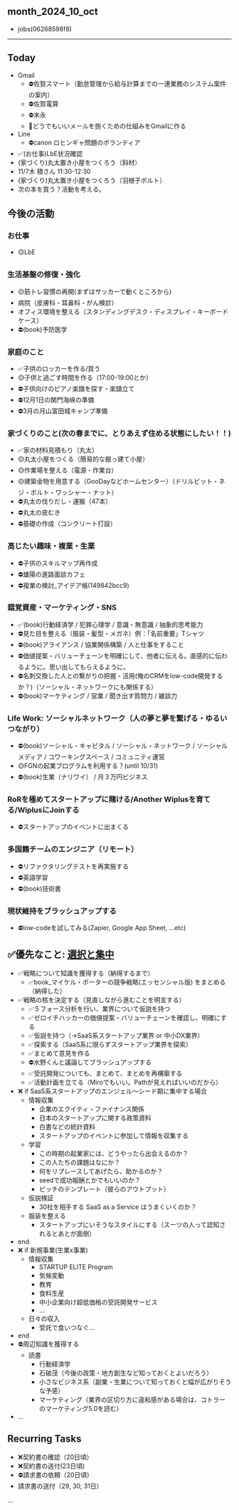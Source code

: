 month_2024_10_oct
---
- jobs(06268598f8)
---

## Today
- Gmail
  - ⛔️佐賀スマート（勤怠管理から給与計算までの一連業務のシステム案件の案内）
  - ⛔️佐賀電算
  - ⛔️末永
  - 📌どうでもいいメールを捌くための仕組みをGmailに作る
- Line
  - ⛔️canon ロヒンギャ問題のボランティア
- ✅(お仕事)LbE状況確認
- (家づくり)丸太置き小屋をつくろう（斜材）
- 11/7木 積さん 11:30-12:30
- (家づくり)丸太置き小屋をつくろう（羽根子ボルト）
- 次の本を買う？活動を考える。

## 今後の活動
### お仕事
- 🟡LbE

### 生活基盤の修復・強化
- 🟡筋トレ習慣の再開(まずはサッカーで動くところから)
- 病院（皮膚科・耳鼻科・がん検診）
- オフィス環境を整える（スタンディングデスク・ディスプレイ・キーボードケース）
- ⛔️(book)予防医学

### 家庭のこと
- ✅子供のロッカーを作る/買う
- 🟡子供と過ごす時間を作る（17:00-19:00とか）
- ⛔️子供向けのピアノ楽譜を探す・楽譜立て
- ⛔️12月1日の関門海峡の準備
- ⛔️3月の月山富田城キャンプ準備

### 家づくりのこと(次の春までに、とりあえず住める状態にしたい！！)
- ✅家の材料見積もり（丸太）
- 🟡丸太小屋をつくる（簡易的な掘っ建て小屋）
- 🟡作業場を整える（電源・作業台）
- 🟡建築金物を用意する（GooDayなどホームセンター）（ドリルビット・ネジ・ボルト・ワッシャー・ナット）
- ⛔️丸太の伐りだし・運搬（47本）
- ⛔️丸太の皮むき
- ⛔️基礎の作成（コンクリート打設）

### 高じたい趣味・複業・生業
- ⛔️子供のスキルマップ再作成
- ⛔️雄陽の進路面談カフェ
- ⛔️複業の検討_アイデア帳(149842bcc9)

### 錯覚資産・マーケティング・SNS
- ✅(book)行動経済学 / 犯罪心理学 / 意識・無意識 / 抽象的思考能力
- ⛔️見た目を整える（服装・髪型・メガネ）例：「名前重要」Tシャツ
- ⛔️(book)アライアンス / 協業関係構築 / 人と仕事をすること
- ⛔️価値提案・バリューチェーンを明確にして、他者に伝える。直感的に伝わるように。思い出してもらえるように。
- ⛔️名刺交換した人との繋がりの把握・活用(俺のCRMをlow-code開発するか？)（ソーシャル・ネットワークにも関係する）
- ⛔️(book)マーケティング / 営業 / 聞き出す質問力 / 雑談力

### Life Work: ソーシャルネットワーク（人の夢と夢を繋げる・ゆるいつながり）
- ⛔️(book)ソーシャル・キャピタル / ソーシャル・ネットワーク / ソーシャルメディア / コワーキングスペース / コミュニティ運営
- 🟡FGNの起業プログラムを利用する？(until 10/31)
- ⛔️(book)生業（ナリワイ） / 月３万円ビジネス

### RoRを極めてスタートアップに賭ける/Another Wiplusを育てる/WiplusにJoinする
- ⛔️スタートアップのイベントに出まくる

### 多国籍チームのエンジニア（リモート）
- ⛔️リファクタリングテストを再実施する
- ⛔️英語学習
- ⛔️(book)技術書

### 現状維持をブラッシュアップする
- ⛔️low-codeを試してみる(Zapier, Google App Sheet, ...etc)


## ✅優先なこと: [選択と集中](1449ea2d8d)
- ✅戦略について知識を獲得する（納得するまで）
  - ✅book_マイケル・ポーターの競争戦略(エッセンシャル版) をまとめる（納得した）
- ✅戦略の核を決定する（見直しながら進むことを明言する）
  - ✅５フォース分析を行い、業界について仮説を持つ
  - ✅ゼロイチハッカーの価値提案・バリューチェーンを確認し、明確にする
  - ✅仮説を持つ（→SaaS系スタートアップ業界 or 中小DX業界）
  - ✅探索する（SaaS系に限らずスタートアップ業界を探索）
  - ✅まとめて意見を作る
  - ⛔️水野くんと議論してブラッシュアップする
  - ✅受託開発についても、まとめて、まとめを再構築する
  - ✅活動計画を立てる（Miroでもいい。Pathが見えればいいのだから）
- ❌ if SaaS系スタートアップのエンジェル〜シード期に集中する場合
  - 情報収集
    - 企業のエクイティ・ファイナンス関係
    - 日本のスタートアップに関する政策資料
    - 白書などの統計資料
    - スタートアップのイベントに参加して情報を収集する
  - 学習
    - この時期の起業家には、どうやったら出会えるのか？
    - この人たちの課題はなにか？
    - 何をリプレースしてあげたら、助かるのか？
    - seedで成功報酬とかでもいいのか？
    - ピッチのテンプレート（彼らのアウトプット）
  - 仮説検証
    - 30社を相手する SaaS as a Service はうまくいくのか？
  - 服装を整える
    - スタートアップにいそうなスタイルにする（スーツの人って認知されるとあとが面倒）
- end
- ❌ if 新規事業(生業x事業)
  - 情報収集
    - STARTUP ELITE Program
    - 気候変動
    - 教育
    - 食料生産
    - 中小企業向け超低価格の受託開発サービス
    - ...
  - 日々の収入
    - 受託で食いつなぐ...
- end
- ⛔️周辺知識を獲得する
  - 読書
    - 行動経済学
    - 石破茂（今後の政策・地方創生など知っておくとよいだろう）
    - 小さなビジネス系（副業・生業について知っておくと幅が広がりそうな予感）
    - マーケティング（業界の区切り方に違和感がある場合は、コトラーのマーケティング5.0を読む）
- ...

## Recurring Tasks
- ❌契約書の確認（20日頃）
- ❌契約書の送付(23日頃)
- ⛔️請求書の依頼（20日頃）
- 請求書の送付（29, 30, 31日）






















...